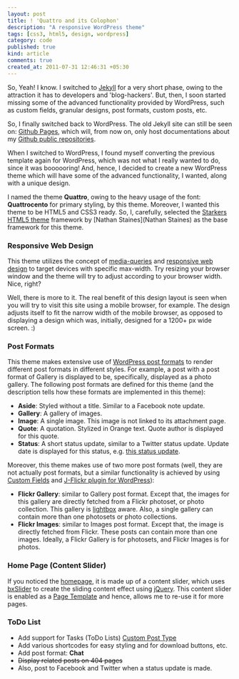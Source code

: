 ```yaml
---
layout: post
title: ! 'Quattro and its Colophon'
description: "A responsive WordPress theme"
tags: [css3, html5, design, wordpress]
category: code
published: true
kind: article
comments: true
created_at: 2011-07-31 12:46:31 +05:30
---
```


So, Yeah! I know. I switched to [Jekyll](http://jekyllrb.com/)  for a very
short phase, owing to the attraction it has to developers and 'blog-hackers'.
But, then, I soon started missing some of the advanced  functionality
provided by WordPress, such as custom fields, granular designs, post formats,
custom posts, etc.

So, I finally switched back to WordPress. The old Jekyll site can still be
seen on: [Github Pages](http://nikhgupta.github.com), which will, from now on,
only host documentations about my [Github public
repositories](https://github.com/nikhgupta/repositories).

<!-- more -->

When I switched to WordPress, I found myself converting the previous template
again for WordPress, which was not what I really wanted to do, since it was
boooooring! And, hence, I decided to create a new WordPress theme which will
have some of the advanced functionality, I wanted, along with a unique design.

I named the theme **Quattro**, owing to the heavy usage of the font:
**Quattrocento** for primary styling, by this theme. Moreover, I wanted this
theme to be HTML5 and CSS3 ready. So, I, carefully, selected the [Starkers
HTML5 theme](http://nathanstaines.com/archive/starkers-html5)  framework by
[Nathan Staines](Nathan Staines)  as the base framework for this theme.

<!--
### Screenshots
[gallery columns="4"]
-->


### Responsive Web Design

This theme utilizes the concept of
[media-queries](http://www.w3.org/TR/css3-mediaqueries/) and [responsive web
design](http://www.alistapart.com/articles/responsive-web-design/)  to target
devices with specific max-width. Try resizing your browser window and the
theme will try to adjust according to your browser width. Nice, right?

Well, there is more to it. The real benefit of this design layout is seen when
you will try to visit this site using a mobile browser, for example. The
design adjusts itself to fit the narrow width of the mobile browser, as
opposed to displaying a design which was, initially, designed for a 1200+ px
wide screen. :)


### Post Formats

This theme makes extensive use of [WordPress post
formats](http://codex.wordpress.org/Post_Formats) to render different post
formats in different styles. For example, a post with a post format of Gallery
is displayed to be, specifically, displayed as a photo gallery. The following
post formats are defined for this theme (and the description tells how these
formats are implemented in this theme):

- **Aside**: Styled without a title. Similar to a Facebook note update.
- **Gallery**: A gallery of images.
- **Image**: A single image. This image is not linked to its attachment page.
- **Quote**: A quotation. Stylized in Orange text. Quote author is displayed
  for this quote.
- **Status**: A short status update, similar to a Twitter status update.
  Update date is displayed for this status, e.g. [this status
  update](http://nikhgupta.com/status-updates/a-responsive-design/).

Moreover, this theme makes use of two more post formats (well, they are not
actually post formats, but a similar functionality is achieved by using
[Custom Fields](http://codex.wordpress.org/Custom_Fields)  and [J-Flickr
plugin for WordPress](http://wordpress.org/extend/plugins/j-flickr/)):

- **Flickr Gallery**: similar to Gallery post format. Except that, the images
  for this gallery are directly fetched from a Flickr photoset, or photo
  collection.    This gallery is
  [lightbox](http://www.lokeshdhakar.com/projects/lightbox2/)  aware. Also,
  a single gallery can contain more than one photosets or photo collections.
- **Flickr Images**: similar to Images post format. Except that, the image is
  directly fetched from Flickr. These posts can contain more than one images.
  Ideally, a Flickr Gallery is for photosets, and Flickr Images is for photos.

### Home Page (Content Slider)

If you noticed the [homepage](/), it is made up of a content slider, which
uses [bxSlider](http://bxslider.com) to create the sliding content effect
using [jQuery](http://jquery.com). This content slider is enabled as a [Page
Template](http://codex.wordpress.org/Pages#Page_Templates) and hence, allows
me to re-use it for more pages.

### ToDo List

- Add support for Tasks (ToDo Lists)  [Custom Post Type](http://bxslider.com/)
- Add various shortcodes for easy styling and for download buttons, etc.
- Add post format: **Chat**
- <del datetime="2011-07-31T06:37:58+00:00">Display related posts on 404 pages</del>
- Also, post to Facebook and Twitter when a status update is made.
